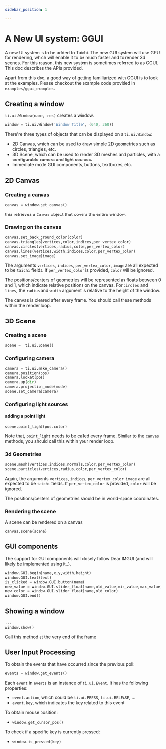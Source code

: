 ```yaml
---
sidebar_position: 1

---
```


# A New UI system: GGUI

A new UI system is to be added to Taichi. The new GUI system will use GPU for rendering, which will enable it to be much faster and to render 3d scenes. For this reason, this new system is sometimes referred to as GGUI. This doc describes the APIs provided.

Apart from this doc, a good way of getting familiarized with GGUI is to look at the examples. Please checkout the example code provided in  `examples/ggui_examples`.

## Creating a window

`ti.ui.Window(name, res)` creates a window.

```python
window = ti.ui.Window('Window Title', (640, 360))
```

There're three types of objects that can be displayed on a `ti.ui.Window`:

* 2D Canvas, which can be used to draw simple 2D geometries such as circles, triangles, etc.
* 3D Scene, which can be used to render 3D meshes and particles, with a configurable camera and light sources.
* Immediate mode GUI components, buttons, textboxes, etc.

## 2D Canvas

### Creating a canvas

```python
canvas = window.get_canvas()
```
this retrieves a `Canvas` object that covers the entire window.

### Drawing on the canvas

```python
canvas.set_back_ground_color(color)
canvas.triangles(vertices,color,indices,per_vertex_color)
canvas.circles(vertices,radius,color,per_vertex_color)
canvas.lines(vertices,width,indices,color,per_vertex_color)
canvas.set_image(image)
```

The arguments `vertices`, `indices`, `per_vertex_color`, `image` are all expected to be `taichi` fields. If `per_vertex_color` is provided, `color` will be ignored.

The positions/centers of geometries will be represented as floats between 0 and 1, which indicate relative positions on the canvas. For `circles` and `lines`, the `radius` and `width` argument is relative to the height of the window.

The canvas is cleared after every frame. You should call these methods within the render loop.


## 3D Scene

### Creating a scene
```python
scene =  ti.ui.Scene()
```
### Configuring camera
```python
camera = ti.ui.make_camera()
camera.position(pos)
camera.lookat(pos)
camera.up(dir)
camera.projection_mode(mode)
scene.set_camera(camera)
```


### Configuring light sources
#### adding a point light
```python
scene.point_light(pos,color)
```
Note that, `point_light` needs to be called every frame. Similar to the `canvas` methods, you should call this within your render loop.


### 3d Geometries
```python
scene.mesh(vertices,indices,normals,color,per_vertex_color)
scene.particles(vertices,radius,color,per_vertex_color)
```

Again, the arguments `vertices`, `indices`, `per_vertex_color`, `image` are all expected to be `taichi` fields. If `per_vertex_color` is provided, `color` will be ignored.

The positions/centers of geometries should be in world-space coordinates.


### Rendering the scene
A scene can be rendered on a canvas.
```python
canvas.scene(scene)
```

## GUI components

The support for GUI components will closely follow Dear IMGUI (and will likely be implemented using it..).

```python
window.GUI.begin(name,x,y,width,height)
window.GUI.text(text)
is_clicked = window.GUI.button(name)
new_value = window.GUI.slider_float(name,old_value,min_value,max_value)
new_color = window.GUI.slider_float(name,old_color)
window.GUI.end()
```


## Showing a window
```python
...
window.show()
```
Call this method at the very end of the frame

## User Input Processing
To obtain the events that have occurred since the previous poll:

```python
events = window.get_events()
```

Each `event` in `events` is an instance of `ti.ui.Event`. It has the following properties:
* `event.action`, which could be `ti.ui.PRESS`, `ti.ui.RELEASE`, ...
* `event.key`, which indicates the key related to this event

To obtain mouse position:
* `window.get_cursor_pos()`

To check if a specific key is currently pressed:
* `window.is_pressed(key)`
